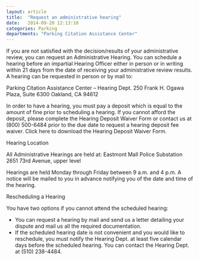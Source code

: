 ```yaml
---
layout: article
title:  "Request an administrative hearing"
date:   2014-09-20 12:13:10
categories: Parking
departments: "Parking Citation Assistance Center"
---
```


If you are not satisfied with the decision/results of your administrative review, you can request an Administrative Hearing. You can schedule a hearing before an impartial Hearing Officer either in person or in writing within 21 days from the date of receiving your administrative review results. A hearing can be requested in person or by mail to:

Parking Citation Assistance Center – Hearing Dept. 
250 Frank H. Ogawa Plaza, Suite 6300
Oakland, CA 94612

In order to have a hearing, you must pay a deposit which is equal to the amount of fine prior to scheduling a hearing. If you cannot afford the deposit, please complete the Hearing Deposit Waiver Form or contact us at (800) 500-6484 prior to the due date to request a hearing deposit fee waiver. Click here to download the Hearing Deposit Waiver Form.

Hearing Location 

All Administrative Hearings are held at:
Eastmont Mall Police Substation
2651 73rd Avenue, upper level

Hearings are held Monday through Friday between 9 a.m. and 4 p.m. A notice will be mailed to you in advance notifying you of the date and time of the hearing.

Rescheduling a Hearing

You have two options if you cannot attend the scheduled hearing:

* You can request a hearing by mail and send us a letter detailing your dispute and mail us all the required documentation.
* If the scheduled hearing date is not convenient and you would like to reschedule, you must notify the Hearing Dept. at least five calendar days before the scheduled hearing. You can contact the Hearing Dept. at (510) 238-4484. 